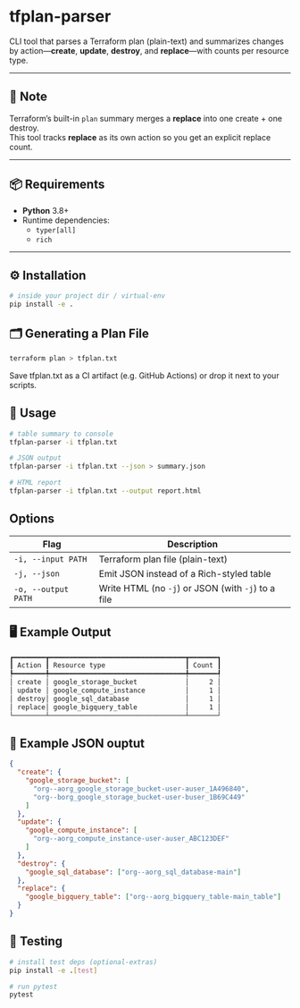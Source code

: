 # tfplan-parser

CLI tool that parses a Terraform plan (plain-text) and summarizes changes by action—**create**, **update**, **destroy**, and **replace**—with counts per resource type.

---

## 🚨 Note

Terraform’s built-in `plan` summary merges a **replace** into one create + one destroy.  
This tool tracks **replace** as its own action so you get an explicit replace count.

---

## 📦 Requirements

- **Python** 3.8+
- Runtime dependencies:
  - `typer[all]`
  - `rich`

---

## ⚙️ Installation

```bash
# inside your project dir / virtual-env
pip install -e .
```

## 🗂️ Generating a Plan File

```bash
terraform plan > tfplan.txt
```

Save tfplan.txt as a CI artifact (e.g. GitHub Actions) or drop it next to your scripts.

## 🚀 Usage

```bash
# table summary to console
tfplan-parser -i tfplan.txt

# JSON output
tfplan-parser -i tfplan.txt --json > summary.json

# HTML report
tfplan-parser -i tfplan.txt --output report.html
```

## Options

| Flag                | Description                                        |
| ------------------- | -------------------------------------------------- |
| `-i, --input PATH`  | Terraform plan file (plain-text)                   |
| `-j, --json`        | Emit JSON instead of a Rich-styled table           |
| `-o, --output PATH` | Write HTML (no `-j`) or JSON (with `-j`) to a file |

## 🖥️ Example Output

```bash
┏━━━━━━━━┳━━━━━━━━━━━━━━━━━━━━━━━━━━━━━━━━━━┳━━━━━━━┓
┃ Action ┃ Resource type                    ┃ Count ┃
┡━━━━━━━━╇━━━━━━━━━━━━━━━━━━━━━━━━━━━━━━━━━━╇━━━━━━━┩
│ create │ google_storage_bucket            │     2 │
│ update │ google_compute_instance          │     1 │
│ destroy│ google_sql_database              │     1 │
│ replace│ google_bigquery_table            │     1 │
└────────┴──────────────────────────────────┴───────┘
```

## 📝 Example JSON ouptut

```json
{
  "create": {
    "google_storage_bucket": [
      "org--aorg_google_storage_bucket-user-auser_1A496840",
      "org--borg_google_storage_bucket-user-buser_1B69C449"
    ]
  },
  "update": {
    "google_compute_instance": [
      "org--aorg_compute_instance-user-auser_ABC123DEF"
    ]
  },
  "destroy": {
    "google_sql_database": ["org--aorg_sql_database-main"]
  },
  "replace": {
    "google_bigquery_table": ["org--aorg_bigquery_table-main_table"]
  }
}
```

## 🧪 Testing

```bash
# install test deps (optional-extras)
pip install -e .[test]

# run pytest
pytest
```
